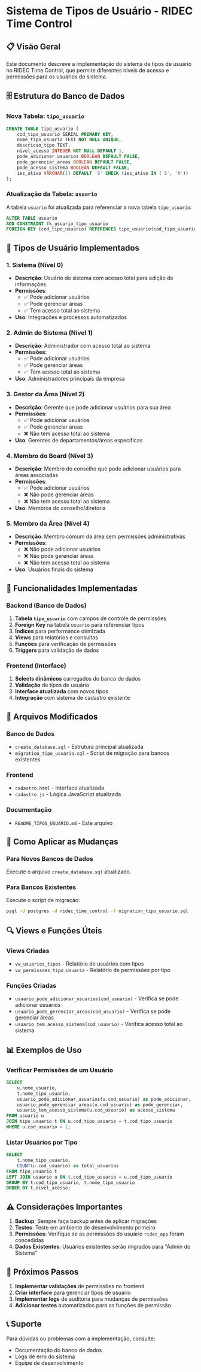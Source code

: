 # Sistema de Tipos de Usuário - RIDEC Time Control

## 📋 Visão Geral

Este documento descreve a implementação do sistema de tipos de usuário no RIDEC Time Control, que permite diferentes níveis de acesso e permissões para os usuários do sistema.

## 🗄️ Estrutura do Banco de Dados

### Nova Tabela: `tipo_usuario`

```sql
CREATE TABLE tipo_usuario (
    cod_tipo_usuario SERIAL PRIMARY KEY,
    nome_tipo_usuario TEXT NOT NULL UNIQUE,
    descricao_tipo TEXT,
    nivel_acesso INTEGER NOT NULL DEFAULT 1,
    pode_adicionar_usuarios BOOLEAN DEFAULT FALSE,
    pode_gerenciar_areas BOOLEAN DEFAULT FALSE,
    pode_acesso_sistema BOOLEAN DEFAULT FALSE,
    ies_ativo VARCHAR(1) DEFAULT 'S' CHECK (ies_ativo IN ('S', 'N'))
);
```

### Atualização da Tabela: `usuario`

A tabela `usuario` foi atualizada para referenciar a nova tabela `tipo_usuario`:

```sql
ALTER TABLE usuario 
ADD CONSTRAINT fk_usuario_tipo_usuario 
FOREIGN KEY (cod_tipo_usuario) REFERENCES tipo_usuario(cod_tipo_usuario) ON DELETE RESTRICT;
```

## 👥 Tipos de Usuário Implementados

### 1. **Sistema** (Nível 0)
- **Descrição**: Usuário do sistema com acesso total para adição de informações
- **Permissões**:
  - ✅ Pode adicionar usuários
  - ✅ Pode gerenciar áreas
  - ✅ Tem acesso total ao sistema
- **Uso**: Integrações e processos automatizados

### 2. **Admin do Sistema** (Nível 1)
- **Descrição**: Administrador com acesso total ao sistema
- **Permissões**:
  - ✅ Pode adicionar usuários
  - ✅ Pode gerenciar áreas
  - ✅ Tem acesso total ao sistema
- **Uso**: Administradores principais da empresa

### 3. **Gestor da Área** (Nível 2)
- **Descrição**: Gerente que pode adicionar usuários para sua área
- **Permissões**:
  - ✅ Pode adicionar usuários
  - ✅ Pode gerenciar áreas
  - ❌ Não tem acesso total ao sistema
- **Uso**: Gerentes de departamentos/áreas específicas

### 4. **Membro do Board** (Nível 3)
- **Descrição**: Membro do conselho que pode adicionar usuários para áreas associadas
- **Permissões**:
  - ✅ Pode adicionar usuários
  - ❌ Não pode gerenciar áreas
  - ❌ Não tem acesso total ao sistema
- **Uso**: Membros do conselho/diretoria

### 5. **Membro da Área** (Nível 4)
- **Descrição**: Membro comum da área sem permissões administrativas
- **Permissões**:
  - ❌ Não pode adicionar usuários
  - ❌ Não pode gerenciar áreas
  - ❌ Não tem acesso total ao sistema
- **Uso**: Usuários finais do sistema

## 🔧 Funcionalidades Implementadas

### Backend (Banco de Dados)

1. **Tabela `tipo_usuario`** com campos de controle de permissões
2. **Foreign Key** na tabela `usuario` para referenciar tipos
3. **Índices** para performance otimizada
4. **Views** para relatórios e consultas
5. **Funções** para verificação de permissões
6. **Triggers** para validação de dados

### Frontend (Interface)

1. **Selects dinâmicos** carregados do banco de dados
2. **Validação** de tipos de usuário
3. **Interface atualizada** com novos tipos
4. **Integração** com sistema de cadastro existente

## 📁 Arquivos Modificados

### Banco de Dados
- `create_database.sql` - Estrutura principal atualizada
- `migration_tipo_usuario.sql` - Script de migração para bancos existentes

### Frontend
- `cadastro.html` - Interface atualizada
- `cadastro.js` - Lógica JavaScript atualizada

### Documentação
- `README_TIPOS_USUARIO.md` - Este arquivo

## 🚀 Como Aplicar as Mudanças

### Para Novos Bancos de Dados
Execute o arquivo `create_database.sql` atualizado.

### Para Bancos Existentes
Execute o script de migração:

```bash
psql -U postgres -d ridec_time_control -f migration_tipo_usuario.sql
```

## 🔍 Views e Funções Úteis

### Views Criadas
- `vw_usuarios_tipos` - Relatório de usuários com tipos
- `vw_permissoes_tipo_usuario` - Relatório de permissões por tipo

### Funções Criadas
- `usuario_pode_adicionar_usuarios(cod_usuario)` - Verifica se pode adicionar usuários
- `usuario_pode_gerenciar_areas(cod_usuario)` - Verifica se pode gerenciar áreas
- `usuario_tem_acesso_sistema(cod_usuario)` - Verifica acesso total ao sistema

## 📊 Exemplos de Uso

### Verificar Permissões de um Usuário
```sql
SELECT 
    u.nome_usuario,
    t.nome_tipo_usuario,
    usuario_pode_adicionar_usuarios(u.cod_usuario) as pode_adicionar,
    usuario_pode_gerenciar_areas(u.cod_usuario) as pode_gerenciar,
    usuario_tem_acesso_sistema(u.cod_usuario) as acesso_sistema
FROM usuario u
JOIN tipo_usuario t ON u.cod_tipo_usuario = t.cod_tipo_usuario
WHERE u.cod_usuario = 1;
```

### Listar Usuários por Tipo
```sql
SELECT 
    t.nome_tipo_usuario,
    COUNT(u.cod_usuario) as total_usuarios
FROM tipo_usuario t
LEFT JOIN usuario u ON t.cod_tipo_usuario = u.cod_tipo_usuario
GROUP BY t.cod_tipo_usuario, t.nome_tipo_usuario
ORDER BY t.nivel_acesso;
```

## ⚠️ Considerações Importantes

1. **Backup**: Sempre faça backup antes de aplicar migrações
2. **Testes**: Teste em ambiente de desenvolvimento primeiro
3. **Permissões**: Verifique se as permissões do usuário `ridec_app` foram concedidas
4. **Dados Existentes**: Usuários existentes serão migrados para "Admin do Sistema"

## 🔄 Próximos Passos

1. **Implementar validações** de permissões no frontend
2. **Criar interface** para gerenciar tipos de usuário
3. **Implementar logs** de auditoria para mudanças de permissões
4. **Adicionar testes** automatizados para as funções de permissão

## 📞 Suporte

Para dúvidas ou problemas com a implementação, consulte:
- Documentação do banco de dados
- Logs de erro do sistema
- Equipe de desenvolvimento



